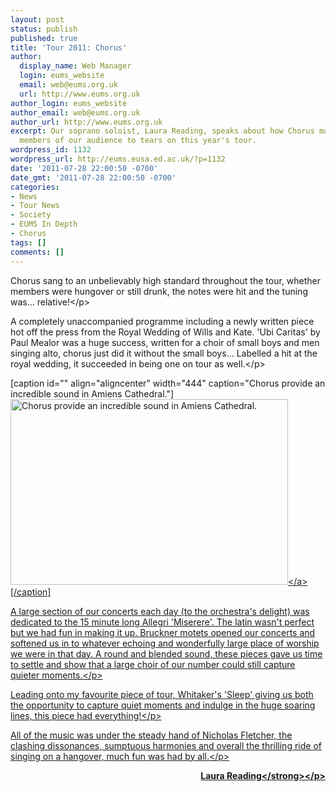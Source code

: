 ```yaml
---
layout: post
status: publish
published: true
title: 'Tour 2011: Chorus'
author:
  display_name: Web Manager
  login: eums_website
  email: web@eums.org.uk
  url: http://www.eums.org.uk
author_login: eums_website
author_email: web@eums.org.uk
author_url: http://www.eums.org.uk
excerpt: Our soprano soloist, Laura Reading, speaks about how Chorus managed to bring
  members of our audience to tears on this year's tour.
wordpress_id: 1132
wordpress_url: http://eums.eusa.ed.ac.uk/?p=1132
date: '2011-07-28 22:00:50 -0700'
date_gmt: '2011-07-28 22:00:50 -0700'
categories:
- News
- Tour News
- Society
- EUMS In Depth
- Chorus
tags: []
comments: []
---
```

<p>Chorus sang to an unbelievably high standard throughout the tour, whether members were hungover or still drunk, the notes were hit and the tuning was... relative!<&#47;p></p>
<p>A completely unaccompanied programme including a newly written piece hot off the press from the Royal Wedding of Wills and Kate. 'Ubi Caritas' by Paul Mealor was a huge success, written for a choir of small boys and men singing alto, chorus just did it without the small boys... Labelled a hit at the royal wedding, it succeeded in being one on tour as well.<&#47;p></p>
<p>[caption id="" align="aligncenter" width="444" caption="Chorus provide an incredible sound in Amiens Cathedral."]<a href="http:&#47;&#47;eums.eusa.ed.ac.uk&#47;wp-content&#47;uploads&#47;images&#47;h500&#47;tours&#47;society2011_08.jpg"><img class="   " title="Chorus provide an incredible sound in Amiens Cathedral." src="http:&#47;&#47;eums.eusa.ed.ac.uk&#47;wp-content&#47;uploads&#47;images&#47;h500&#47;tours&#47;society2011_08.jpg" alt="Chorus provide an incredible sound in Amiens Cathedral." width="444" height="297" &#47;><&#47;a>[&#47;caption]</p>
<p>A large section of our concerts each day (to the orchestra's delight) was dedicated to the 15 minute long Allegri 'Miserere'. The latin wasn't perfect but we had fun in making it up. Bruckner motets opened our concerts and softened us in to whatever echoing and wonderfully large place of worship we were in that day. A round and blended sound, these pieces gave us time to settle and show that a large choir of our number could still capture quieter moments.<&#47;p></p>
<p>Leading onto my favourite piece of tour, Whitaker's 'Sleep' giving us both the opportunity to capture quiet moments and indulge in the huge soaring lines, this piece had everything!<&#47;p></p>
<p>All of the music was under the steady hand of Nicholas Fletcher, the clashing dissonances, sumptuous harmonies and overall the thrilling ride of singing on a hangover, much fun was had by all.<&#47;p></p>
<p style="text-align: right;"><strong>Laura Reading<&#47;strong><&#47;p></p>
